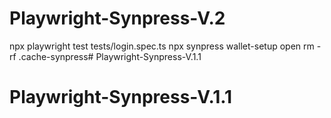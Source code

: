# Playwright-Synpress-V.2
npx playwright test tests/login.spec.ts
npx synpress wallet-setup open
rm -rf .cache-synpress# Playwright-Synpress-V.1.1
# Playwright-Synpress-V.1.1
